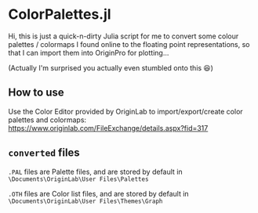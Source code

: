 # ColorPalettes.jl

Hi, this is just a quick-n-dirty Julia script for me to convert some colour palettes / colormaps I found online to the floating point representations, so that I can import them into OriginPro for plotting...

(Actually I'm surprised you actually even stumbled onto this 😆)

## How to use
Use the Color Editor provided by OriginLab to import/export/create color palettes and colormaps: https://www.originlab.com/FileExchange/details.aspx?fid=317

## `converted` files
`.PAL` files are Palette files, and are stored by default in `\Documents\OriginLab\User Files\Palettes`

`.OTH` files are Color list files, and are stored by default in `\Documents\OriginLab\User Files\Themes\Graph`
